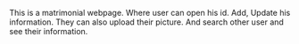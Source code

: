 This is a matrimonial webpage. Where user can open his id. Add, Update his information. They can also upload their picture. And search other user and see their information.
